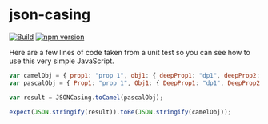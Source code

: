 # json-casing

[![Build](https://travis-ci.org/stewie1570/JSONCasing.svg)](https://travis-ci.org/stewie1570/JSONCasing)
[![npm version](https://badge.fury.io/js/json-casing.svg)](https://badge.fury.io/js/json-casing)

Here are a few lines of code taken from a unit test so you can see how to use this very simple JavaScript.

```jsx
var camelObj = { prop1: "prop 1", obj1: { deepProp1: "dp1", deepProp2: "dp2" } };
var pascalObj = { Prop1: "prop 1", Obj1: { DeepProp1: "dp1", DeepProp2: "dp2" } };

var result = JSONCasing.toCamel(pascalObj);

expect(JSON.stringify(result)).toBe(JSON.stringify(camelObj));
```